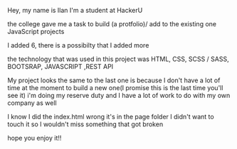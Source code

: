 Hey, my name is Ilan
I'm a student at HackerU

the college gave me a task to build (a protfolio)/ add to the existing one
JavaScript projects

I added 6, there is a possibilty that I added more

the technology that was used in this project was HTML, CSS, SCSS / SASS, BOOTSRAP, JAVASCRIPT ,REST API

My project looks the same to the last one is because I don't have a lot of time at the moment to build a new one(I promise this is the last time you'll see it) i'm doing my reserve duty  and I have a lot of work to do with my own company as well

I know I did the index.html wrong it's in the page folder I didn't want to touch it so I wouldn't miss something that got broken

hope you enjoy it!!

